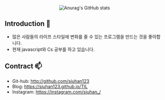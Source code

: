 <div align="center">

  
![Anurag's GitHub stats](https://github-readme-stats.vercel.app/api?username=sjuhan123&theme=graywhite_icons=true)

  
</div>

## Introduction 🔭
- 많은 사람들의 라이프 스타일에 변화를 줄 수 있는 프로그램을 만드는 것을 좋아합니다.
- 현재 javascript와 Cs 공부를 하고 있습니다.

## Contract 📫
- Git-hub: http://github.com/sjuhan123
- Blog: https://sjuhan123.github.io/TIL
- Instagram: https://instagram.com/sjuhan_/

<!--
**sjuhan123/sjuhan123** is a ✨ _special_ ✨ repository because its `README.md` (this file) appears on your GitHub profile.

Here are some ideas to get you started:

- 🔭 I’m currently working on ...
- 🌱 I’m currently learning ...
- 👯 I’m looking to collaborate on ...
- 🤔 I’m looking for help with ...
- 💬 Ask me about ...
- 📫 How to reach me: ...
- 😄 Pronouns: ...
- ⚡ Fun fact: ...
-->


